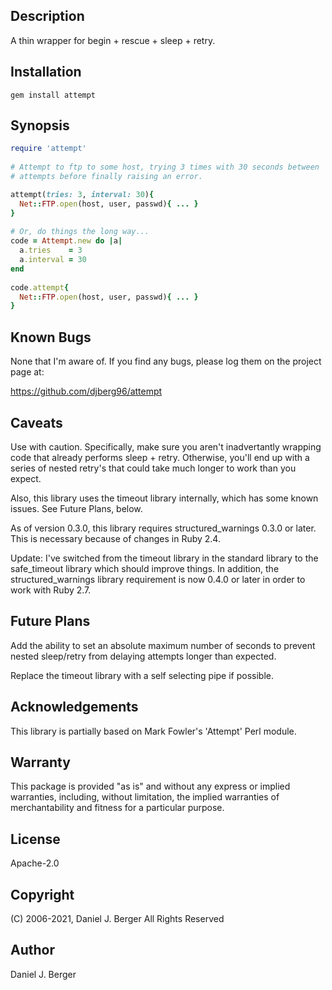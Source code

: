 ## Description
A thin wrapper for begin + rescue + sleep + retry.

## Installation
`gem install attempt`

## Synopsis
```ruby
require 'attempt'
 
# Attempt to ftp to some host, trying 3 times with 30 seconds between
# attempts before finally raising an error.

attempt(tries: 3, interval: 30){
  Net::FTP.open(host, user, passwd){ ... }
}
 
# Or, do things the long way...
code = Attempt.new do |a|
  a.tries    = 3
  a.interval = 30
end
 
code.attempt{
  Net::FTP.open(host, user, passwd){ ... }
}
```

## Known Bugs
None that I'm aware of. If you find any bugs, please log them on the project page at:

https://github.com/djberg96/attempt

## Caveats
Use with caution. Specifically, make sure you aren't inadvertantly
wrapping code that already performs sleep + retry. Otherwise, you'll
end up with a series of nested retry's that could take much longer to
work than you expect. 

Also, this library uses the timeout library internally, which has some
known issues. See Future Plans, below.

As of version 0.3.0, this library requires structured_warnings 0.3.0 or
later. This is necessary because of changes in Ruby 2.4.

Update: I've switched from the timeout library in the standard library to
the safe_timeout library which should improve things. In addition, the
structured_warnings library requirement is now 0.4.0 or later in order to
work with Ruby 2.7.

## Future Plans
Add the ability to set an absolute maximum number of seconds to prevent
nested sleep/retry from delaying attempts longer than expected.

Replace the timeout library with a self selecting pipe if possible.

## Acknowledgements
This library is partially based on Mark Fowler's 'Attempt' Perl module.

## Warranty
This package is provided "as is" and without any express or
implied warranties, including, without limitation, the implied
warranties of merchantability and fitness for a particular purpose.

## License
Apache-2.0

## Copyright
(C) 2006-2021, Daniel J. Berger
All Rights Reserved

## Author
Daniel J. Berger
